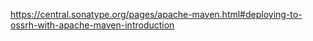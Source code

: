 https://central.sonatype.org/pages/apache-maven.html#deploying-to-ossrh-with-apache-maven-introduction